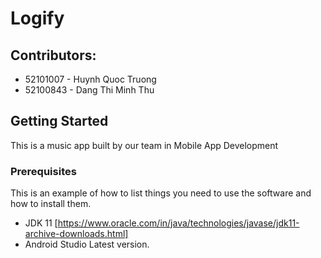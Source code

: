 # Logify
## Contributors:
- 52101007 - Huynh Quoc Truong
- 52100843 - Dang Thi Minh Thu

## Getting Started
This is a music app built by our team in Mobile App Development

### Prerequisites
This is an example of how to list things you need to use the software and how to install them.
*  JDK 11 [https://www.oracle.com/in/java/technologies/javase/jdk11-archive-downloads.html]
* Android Studio Latest version.
